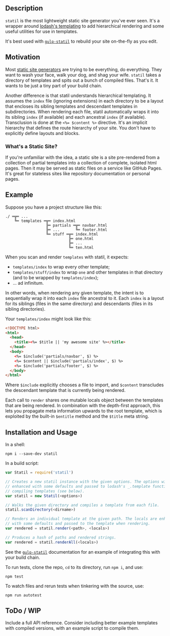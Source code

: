 ## Description

`statil` is the most lightweight static site generator you've ever seen. It's
a wrapper around [lodash's templating](https://lodash.com/docs#template) to
add hierarchical rendering and some useful utilities for use in templates.

It's best used with [`gulp-statil`](https://github.com/Mitranim/gulp-statil) to
rebuild your site on-the-fly as you edit.

## Motivation

Most [static site generators](https://www.staticgen.com) are trying to be
everything, do everything. They want to wash your face, walk your dog, and shag
your wife. `statil` takes a directory of templates and spits out a bunch of
compiled files. That's it. It wants to be just a tiny part of your build chain.

Another difference is that statil understands hierarchical templating. It
assumes the `index` file (ignoring extensions) in each directory to be a layout
that encloses its sibling templates and descendant templates in subdirectories.
When rendering each file, statil automatically wraps it into its sibling `index`
(if available) and each ancestral `index` (if available). Transclusion is done
at the `<%= $content %>` directive. It's an implicit hierarchy that defines the
route hierarchy of your site. You don't have to explicitly define layouts and
blocks.

### What's a Static Site?

If you're unfamiliar with the idea, a static site is a site pre-rendered from a
collection of partial templates into a collection of complete, isolated html
pages. Then it may be served as static files on a service like GitHub Pages.
It's great for stateless sites like repository documentation or personal pages.

## Example

Suppose you have a project structure like this:

```
./ ═╦═ ...
    ╚═ templates ═╦═ index.html
                  ╠═ partials ═╦═ navbar.html
                  ╠═ ...       ╚═ footer.html
                  ╚═ stuff ═╦═ index.html
                            ╠═ one.html
                            ╠═ ...
                            ╚═ ten.html
```

When you scan and render `templates` with statil, it expects:
* `templates/index` to wrap every other template;
* `templates/stuff/index` to wrap `one` and other templates in that directory
  (and to be wrapped by `templates/index`);
* ... ad infinitum.

In other words, when rendering any given template, the intent is to sequentially
wrap it into each `index` file ancestral to it. Each `index` is a layout for its
siblings (files in the same directory) and descendants (files in its sibling
directories).

Your `templates/index` might look like this:

```html
<!DOCTYPE html>
<html>
  <head>
    <title><%= $title || 'my awesome site' %></title>
  </head>
  <body>
    <%= $include('partials/navbar', $) %>
    <%= $content || $include('partials/index', $) %>
    <%= $include('partials/footer', $) %>
  </body>
</html>
```

Where `$include` explicitly chooses a file to import, and `$content` transcludes
the descendant template that is currently being rendered.

Each call to `render` shares one mutable locals object between the templates
that are being rendered. In combination with the depth-first approach, this lets
you propagate meta information upwards to the root template, which is exploited
by the built-in `$entitle` method and the `$title` meta string.

## Installation and Usage

In a shell:

```shell
npm i --save-dev statil
```

In a build script:

```javascript
var Statil = require('statil')

// Creates a new statil instance with the given options. The options will be
// enhanced with some defaults and passed to lodash's _.template function when
// compiling templates (see below).
var statil = new Statil(<options>)

// Walks the given directory and compiles a template from each file.
statil.scanDirectory(<dirname>)

// Renders an individual template at the given path. The locals are enhanced
// with some defaults and passed to the template when rendering.
var rendered = statil.render(<path>, <locals>)

// Produces a hash of paths and rendered strings.
var rendered = statil.renderAll(<locals>)
```

See the [`gulp-statil`](https://github.com/Mitranim/gulp-statil) documentation
for an example of integrating this with your build chain.

To run tests, clone the repo, `cd` to its directory, run `npm i`, and use:

```shell
npm test
```

To watch files and rerun tests when tinkering with the source, use:

```shell
npm run autotest
```

## ToDo / WIP

Include a full API reference. Consider including better example templates with
compiled versions, with an example script to compile them.
